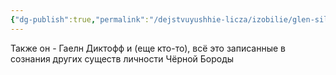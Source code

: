 ```yaml
---
{"dg-publish":true,"permalink":"/dejstvuyushhie-licza/izobilie/glen-silverhoff-ili-chyornaya-boroda-ili-eshhe-dve-drugih-lichnosti/","dgPassFrontmatter":true}
---
```



Также он - Гаелн Диктофф и (еще кто-то), всё это записанные в сознания других существ личности Чёрной Бороды